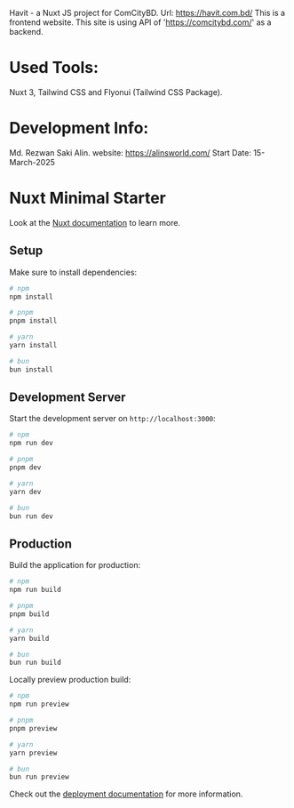 Havit - a Nuxt JS project for ComCityBD.
Url: https://havit.com.bd/
This is a frontend website. This site is using API of 'https://comcitybd.com/' as a backend.

# Used Tools:

Nuxt 3, Tailwind CSS and Flyonui (Tailwind CSS Package).

# Development Info:

Md. Rezwan Saki Alin.
website: https://alinsworld.com/
Start Date: 15-March-2025

# Nuxt Minimal Starter

Look at the [Nuxt documentation](https://nuxt.com/docs/getting-started/introduction) to learn more.

## Setup

Make sure to install dependencies:

```bash
# npm
npm install

# pnpm
pnpm install

# yarn
yarn install

# bun
bun install
```

## Development Server

Start the development server on `http://localhost:3000`:

```bash
# npm
npm run dev

# pnpm
pnpm dev

# yarn
yarn dev

# bun
bun run dev
```

## Production

Build the application for production:

```bash
# npm
npm run build

# pnpm
pnpm build

# yarn
yarn build

# bun
bun run build
```

Locally preview production build:

```bash
# npm
npm run preview

# pnpm
pnpm preview

# yarn
yarn preview

# bun
bun run preview
```

Check out the [deployment documentation](https://nuxt.com/docs/getting-started/deployment) for more information.
